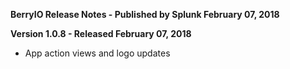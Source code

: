 **BerryIO Release Notes - Published by Splunk February 07, 2018**


**Version 1.0.8 - Released February 07, 2018**

* App action views and logo updates

